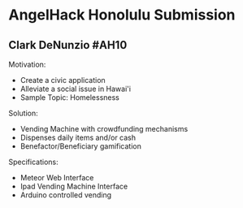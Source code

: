 # AngelHack Honolulu Submission

## Clark DeNunzio #AH10

Motivation:

- Create a civic application
- Alleviate a social issue in Hawai'i
- Sample Topic: Homelessness

Solution:

- Vending Machine with crowdfunding mechanisms
- Dispenses daily items and/or cash
- Benefactor/Beneficiary gamification

Specifications:

- Meteor Web Interface
- Ipad Vending Machine Interface
- Arduino controlled vending